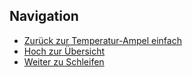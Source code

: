 ## Navigation

- [Zurück zur Temperatur-Ampel einfach](../09_03_TemperaturAmpel/index.html)  
- [Hoch zur Übersicht](../index.html)  
- [Weiter zu Schleifen](../09_05_Schleifen/index.html)  

